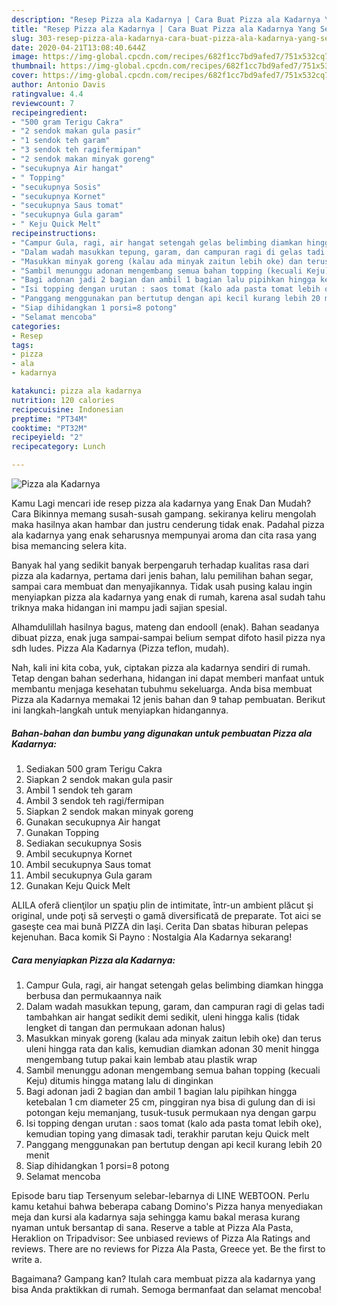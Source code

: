 ```yaml
---
description: "Resep Pizza ala Kadarnya | Cara Buat Pizza ala Kadarnya Yang Sempurna"
title: "Resep Pizza ala Kadarnya | Cara Buat Pizza ala Kadarnya Yang Sempurna"
slug: 303-resep-pizza-ala-kadarnya-cara-buat-pizza-ala-kadarnya-yang-sempurna
date: 2020-04-21T13:08:40.644Z
image: https://img-global.cpcdn.com/recipes/682f1cc7bd9afed7/751x532cq70/pizza-ala-kadarnya-foto-resep-utama.jpg
thumbnail: https://img-global.cpcdn.com/recipes/682f1cc7bd9afed7/751x532cq70/pizza-ala-kadarnya-foto-resep-utama.jpg
cover: https://img-global.cpcdn.com/recipes/682f1cc7bd9afed7/751x532cq70/pizza-ala-kadarnya-foto-resep-utama.jpg
author: Antonio Davis
ratingvalue: 4.4
reviewcount: 7
recipeingredient:
- "500 gram Terigu Cakra"
- "2 sendok makan gula pasir"
- "1 sendok teh garam"
- "3 sendok teh ragifermipan"
- "2 sendok makan minyak goreng"
- "secukupnya Air hangat"
- " Topping"
- "secukupnya Sosis"
- "secukupnya Kornet"
- "secukupnya Saus tomat"
- "secukupnya Gula garam"
- " Keju Quick Melt"
recipeinstructions:
- "Campur Gula, ragi, air hangat setengah gelas belimbing diamkan hingga berbusa dan permukaannya naik"
- "Dalam wadah masukkan tepung, garam, dan campuran ragi di gelas tadi tambahkan air hangat sedikit demi sedikit, uleni hingga kalis (tidak lengket di tangan dan permukaan adonan halus)"
- "Masukkan minyak goreng (kalau ada minyak zaitun lebih oke) dan terus uleni hingga rata dan kalis, kemudian diamkan adonan 30 menit hingga mengembang tutup pakai kain lembab atau plastik wrap"
- "Sambil menunggu adonan mengembang semua bahan topping (kecuali Keju) ditumis hingga matang lalu di dinginkan"
- "Bagi adonan jadi 2 bagian dan ambil 1 bagian lalu pipihkan hingga ketebalan 1 cm diameter 25 cm, pinggiran nya bisa di gulung dan di isi potongan keju memanjang, tusuk-tusuk permukaan nya dengan garpu"
- "Isi topping dengan urutan : saos tomat (kalo ada pasta tomat lebih oke), kemudian toping yang dimasak tadi, terakhir parutan keju Quick melt"
- "Panggang menggunakan pan bertutup dengan api kecil kurang lebih 20 menit"
- "Siap dihidangkan 1 porsi=8 potong"
- "Selamat mencoba"
categories:
- Resep
tags:
- pizza
- ala
- kadarnya

katakunci: pizza ala kadarnya 
nutrition: 120 calories
recipecuisine: Indonesian
preptime: "PT34M"
cooktime: "PT32M"
recipeyield: "2"
recipecategory: Lunch

---
```



![Pizza ala Kadarnya](https://img-global.cpcdn.com/recipes/682f1cc7bd9afed7/751x532cq70/pizza-ala-kadarnya-foto-resep-utama.jpg)

Kamu Lagi mencari ide resep pizza ala kadarnya yang Enak Dan Mudah? Cara Bikinnya memang susah-susah gampang. sekiranya keliru mengolah maka hasilnya akan hambar dan justru cenderung tidak enak. Padahal pizza ala kadarnya yang enak seharusnya mempunyai aroma dan cita rasa yang bisa memancing selera kita.

Banyak hal yang sedikit banyak berpengaruh terhadap kualitas rasa dari pizza ala kadarnya, pertama dari jenis bahan, lalu pemilihan bahan segar, sampai cara membuat dan menyajikannya. Tidak usah pusing kalau ingin menyiapkan pizza ala kadarnya yang enak di rumah, karena asal sudah tahu triknya maka hidangan ini mampu jadi sajian spesial.

Alhamdulillah hasilnya bagus, mateng dan endooll (enak). Bahan seadanya dibuat pizza, enak juga sampai-sampai belium sempat difoto hasil pizza nya sdh ludes. Pizza Ala Kadarnya (Pizza teflon, mudah).


Nah, kali ini kita coba, yuk, ciptakan pizza ala kadarnya sendiri di rumah. Tetap dengan bahan sederhana, hidangan ini dapat memberi manfaat untuk membantu menjaga kesehatan tubuhmu sekeluarga. Anda bisa membuat Pizza ala Kadarnya memakai 12 jenis bahan dan 9 tahap pembuatan. Berikut ini langkah-langkah untuk menyiapkan hidangannya.

<!--inarticleads1-->

##### Bahan-bahan dan bumbu yang digunakan untuk pembuatan Pizza ala Kadarnya:

1. Sediakan 500 gram Terigu Cakra
1. Siapkan 2 sendok makan gula pasir
1. Ambil 1 sendok teh garam
1. Ambil 3 sendok teh ragi/fermipan
1. Siapkan 2 sendok makan minyak goreng
1. Gunakan secukupnya Air hangat
1. Gunakan  Topping
1. Sediakan secukupnya Sosis
1. Ambil secukupnya Kornet
1. Ambil secukupnya Saus tomat
1. Ambil secukupnya Gula garam
1. Gunakan  Keju Quick Melt


ALILA oferă clienţilor un spaţiu plin de intimitate, într-un ambient plăcut şi original, unde poţi să serveşti o gamă diversificată de preparate. Tot aici se gaseşte cea mai bună PIZZA din Iaşi. Cerita Dan sbatas hiburan pelepas kejenuhan. Baca komik Si Payno : Nostalgia Ala Kadarnya sekarang! 

<!--inarticleads2-->

##### Cara menyiapkan Pizza ala Kadarnya:

1. Campur Gula, ragi, air hangat setengah gelas belimbing diamkan hingga berbusa dan permukaannya naik
1. Dalam wadah masukkan tepung, garam, dan campuran ragi di gelas tadi tambahkan air hangat sedikit demi sedikit, uleni hingga kalis (tidak lengket di tangan dan permukaan adonan halus)
1. Masukkan minyak goreng (kalau ada minyak zaitun lebih oke) dan terus uleni hingga rata dan kalis, kemudian diamkan adonan 30 menit hingga mengembang tutup pakai kain lembab atau plastik wrap
1. Sambil menunggu adonan mengembang semua bahan topping (kecuali Keju) ditumis hingga matang lalu di dinginkan
1. Bagi adonan jadi 2 bagian dan ambil 1 bagian lalu pipihkan hingga ketebalan 1 cm diameter 25 cm, pinggiran nya bisa di gulung dan di isi potongan keju memanjang, tusuk-tusuk permukaan nya dengan garpu
1. Isi topping dengan urutan : saos tomat (kalo ada pasta tomat lebih oke), kemudian toping yang dimasak tadi, terakhir parutan keju Quick melt
1. Panggang menggunakan pan bertutup dengan api kecil kurang lebih 20 menit
1. Siap dihidangkan 1 porsi=8 potong
1. Selamat mencoba


Episode baru tiap Tersenyum selebar-lebarnya di LINE WEBTOON. Perlu kamu ketahui bahwa beberapa cabang Domino&#39;s Pizza hanya menyediakan meja dan kursi ala kadarnya saja sehingga kamu bakal merasa kurang nyaman untuk bersantap di sana. Reserve a table at Pizza Ala Pasta, Heraklion on Tripadvisor: See unbiased reviews of Pizza Ala Ratings and reviews. There are no reviews for Pizza Ala Pasta, Greece yet. Be the first to write a. 

Bagaimana? Gampang kan? Itulah cara membuat pizza ala kadarnya yang bisa Anda praktikkan di rumah. Semoga bermanfaat dan selamat mencoba!
